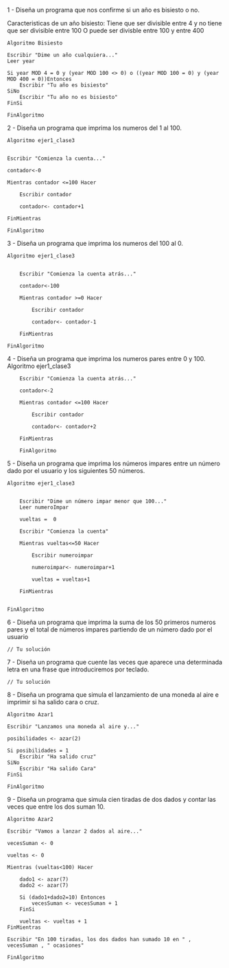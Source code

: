 1 - Diseña un programa que nos confirme si un año es bisiesto o no.

Caracteristicas de un año bisiesto: Tiene que ser divisible entre 4 y no tiene que ser divisible entre 100 O puede ser divisble entre 100 y entre 400
	
	Algoritmo Bisiesto
	
	Escribir "Dime un año cualquiera..."
	Leer year
	
	Si year MOD 4 = 0 y (year MOD 100 <> 0) o ((year MOD 100 = 0) y (year MOD 400 = 0))Entonces
		Escribir "Tu año es bisiesto"
	SiNo
		Escribir "Tu año no es bisiesto"
	FinSi

	FinAlgoritmo

2 - Diseña un programa que imprima los numeros del 1 al 100.

	Algoritmo ejer1_clase3
	
	
	Escribir "Comienza la cuenta..."
	
	contador<-0
	
	Mientras contador <=100 Hacer
		
		Escribir contador 
		
		contador<- contador+1
		
	FinMientras
	
	FinAlgoritmo


3 - Diseña un programa que imprima los numeros del 100 al 0.

	Algoritmo ejer1_clase3


		Escribir "Comienza la cuenta atrás..."

		contador<-100

		Mientras contador >=0 Hacer

			Escribir contador 

			contador<- contador-1

		FinMientras

	FinAlgoritmo


4 - Diseña un programa que imprima los numeros pares entre 0 y 100.
	Algoritmo ejer1_clase3


		Escribir "Comienza la cuenta atrás..."

		contador<-2

		Mientras contador <=100 Hacer

			Escribir contador 

			contador<- contador+2 

		FinMientras

		FinAlgoritmo

5 - Diseña un programa que imprima los números impares entre un número dado por el usuario y los siguientes 50 números.

	Algoritmo ejer1_clase3


		Escribir "Dime un número impar menor que 100..."
		Leer numeroImpar

		vueltas =  0

		Escribir "Comienza la cuenta"

		Mientras vueltas<=50 Hacer

			Escribir numeroimpar 

			numeroimpar<- numeroimpar+1

			vueltas = vueltas+1

		FinMientras


	FinAlgoritmo



6 - Diseña un programa que imprima la suma de los 50 primeros numeros pares y el total de números impares partiendo de un número dado por el usuario

	// Tu solución
7 - Diseña un programa que cuente las veces que aparece una determinada letra en una frase que introduciremos por teclado.

	// Tu solución
8 - Diseña un programa que simula el lanzamiento de una moneda al aire e imprimir si ha salido cara o cruz.

	Algoritmo Azar1
	
	Escribir "Lanzamos una moneda al aire y..."
	
	posibilidades <- azar(2)
	
	Si posibilidades = 1
		Escribir "Ha salido cruz"
	SiNo
		Escribir "Ha salido Cara"
	FinSi
	
	FinAlgoritmo

9 - Diseña un programa que simula cien tiradas de dos dados y contar las veces que entre los dos suman 10.

	Algoritmo Azar2
	
	Escribir "Vamos a lanzar 2 dados al aire..."
	
	vecesSuman <- 0
	
	vueltas <- 0
	
	Mientras (vueltas<100) Hacer
		
		dado1 <- azar(7)
		dado2 <- azar(7)
		
		Si (dado1+dado2=10) Entonces
			vecesSuman <- vecesSuman + 1
		FinSi
		
		vueltas <- vueltas + 1
	FinMientras
	
	Escribir "En 100 tiradas, los dos dados han sumado 10 en " , vecesSuman , " ocasiones"
	
	FinAlgoritmo


